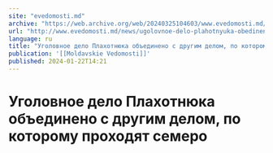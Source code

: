 ```yaml
---
site: "evedomosti.md"
archive: "https://web.archive.org/web/20240325104603/www.evedomosti.md/news/ugolovnoe-delo-plahotnyuka-obedineno-s-drugim-delom-po-kotor"
url: "http://www.evedomosti.md/news/ugolovnoe-delo-plahotnyuka-obedineno-s-drugim-delom-po-kotor"
language: ru
title: "Уголовное дело Плахотнюка объединено с другим делом, по которому проходят семеро"
publication: '[[Moldavskie Vedomosti]]'
published: 2024-01-22T14:21
---
```


# Уголовное дело Плахотнюка объединено с другим делом, по которому проходят семеро

